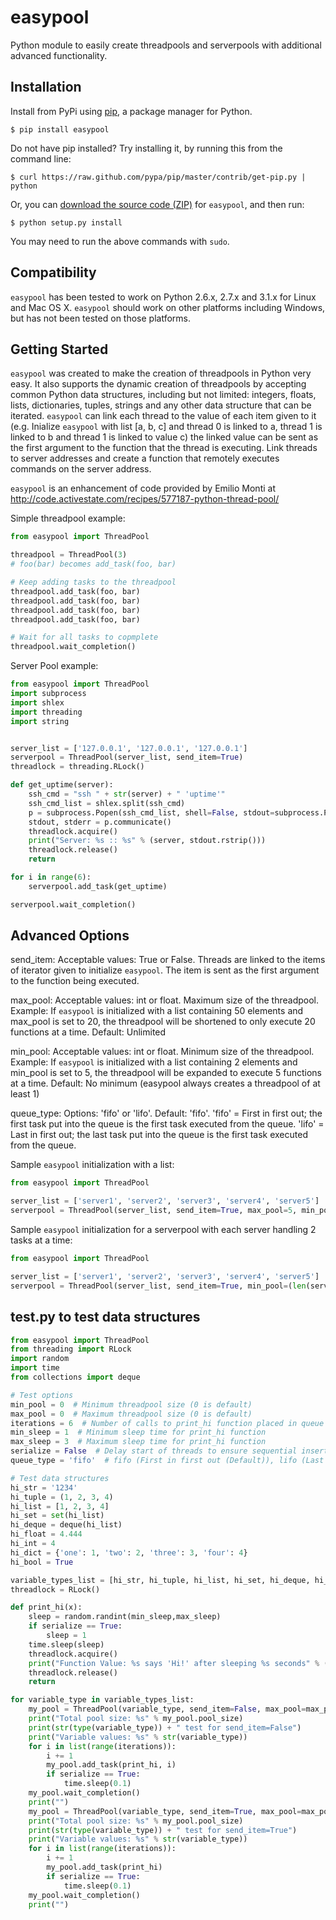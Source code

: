 easypool
========

Python module to easily create threadpools and serverpools with additional advanced functionality.

## Installation

Install from PyPi using [pip](http://www.pip-installer.org/en/latest/), a
package manager for Python.

    $ pip install easypool

Do not have pip installed? Try installing it, by running this from the command
line:

    $ curl https://raw.github.com/pypa/pip/master/contrib/get-pip.py | python

Or, you can [download the source code
(ZIP)](https://github.com/RobertLabonte/easypool/zipball/master "easypool
source code") for `easypool`, and then run:

    $ python setup.py install

You may need to run the above commands with `sudo`.

## Compatibility

`easypool` has been tested to work on Python 2.6.x, 2.7.x and 3.1.x for Linux and
Mac OS X.  `easypool` should work on other platforms including Windows, but has not
been tested on those platforms.

## Getting Started

`easypool` was created to make the creation of threadpools in Python very easy.  It
also supports the dynamic creation of threadpools by accepting common Python data
structures, including but not limited: integers, floats, lists, dictionaries, tuples,
strings and any other data structure that can be iterated.  `easypool` can link each
thread to the value of each item given to it (e.g. Inialize `easypool` with list
[a, b, c] and thread 0 is linked to a, thread 1 is linked to b and thread 1 is linked
to value c) the linked value can be sent as the first argument to the function that 
the thread is executing.  Link threads to server addresses and create a function 
that remotely executes commands on the server address.

`easypool` is an enhancement of code provided by Emilio Monti at 
http://code.activestate.com/recipes/577187-python-thread-pool/ 


Simple threadpool example:
```python
from easypool import ThreadPool

threadpool = ThreadPool(3)
# foo(bar) becomes add_task(foo, bar)

# Keep adding tasks to the threadpool
threadpool.add_task(foo, bar)
threadpool.add_task(foo, bar)
threadpool.add_task(foo, bar)
threadpool.add_task(foo, bar)

# Wait for all tasks to copmplete
threadpool.wait_completion()
```

Server Pool example:
```python
from easypool import ThreadPool
import subprocess
import shlex
import threading
import string


server_list = ['127.0.0.1', '127.0.0.1', '127.0.0.1']
serverpool = ThreadPool(server_list, send_item=True)
threadlock = threading.RLock()

def get_uptime(server):
    ssh_cmd = "ssh " + str(server) + " 'uptime'"
    ssh_cmd_list = shlex.split(ssh_cmd)
    p = subprocess.Popen(ssh_cmd_list, shell=False, stdout=subprocess.PIPE, stderr=subprocess.PIPE)
    stdout, stderr = p.communicate()
    threadlock.acquire()
    print("Server: %s :: %s" % (server, stdout.rstrip()))
    threadlock.release()
    return

for i in range(6):
    serverpool.add_task(get_uptime)

serverpool.wait_completion()
```

## Advanced Options

send_item:   Acceptable values: True or False.  Threads are linked to the items of iterator given to 
             initialize `easypool`.  The item is sent as the first argument to the function being executed. 

max_pool:    Acceptable values: int or float.  Maximum size of the threadpool.  Example: If `easypool` is 
             initialized with a list containing 50 elements and max_pool is set to 20, the threadpool will 
             be shortened to only execute 20 functions at a time.  Default: Unlimited

min_pool:    Acceptable values: int or float.  Minimum size of the threadpool.  Example: If `easypool` is 
             initialized with a list containing 2 elements and min_pool is set to 5, the threadpool will 
             be expanded to execute 5 functions at a time.  Default: No minimum (easypool always creates a 
             threadpool of at least 1)

queue_type:  Options: 'fifo' or 'lifo'.  Default: 'fifo'.  'fifo' = First in first out; the first task 
             put into the queue is the first task executed from the queue.  'lifo' = Last in first out;
             the last task put into the queue is the first task executed from the queue.

Sample `easypool` initialization with a list:
```python
from easypool import ThreadPool

server_list = ['server1', 'server2', 'server3', 'server4', 'server5']
serverpool = ThreadPool(server_list, send_item=True, max_pool=5, min_pool=3, queue_type=lifo)
```

Sample `easypool` initialization for a serverpool with each server handling 2 tasks at a time:
```python
from easypool import ThreadPool

server_list = ['server1', 'server2', 'server3', 'server4', 'server5']
serverpool = ThreadPool(server_list, send_item=True, min_pool=(len(server_list)*2))
```

## test.py to test data structures

```python
from easypool import ThreadPool
from threading import RLock
import random
import time
from collections import deque

# Test options
min_pool = 0  # Minimum threadpool size (0 is default)
max_pool = 0  # Maximum threadpool size (0 is default)
iterations = 6  # Number of calls to print_hi function placed in queue
min_sleep = 1  # Minimum sleep time for print_hi function
max_sleep = 3  # Maximum sleep time for print_hi function
serialize = False  # Delay start of threads to ensure sequential insertion
queue_type = 'fifo'  # fifo (First in first out (Default)), lifo (Last in first out)

# Test data structures
hi_str = '1234'
hi_tuple = (1, 2, 3, 4)
hi_list = [1, 2, 3, 4]
hi_set = set(hi_list)
hi_deque = deque(hi_list)
hi_float = 4.444
hi_int = 4
hi_dict = {'one': 1, 'two': 2, 'three': 3, 'four': 4}
hi_bool = True 

variable_types_list = [hi_str, hi_tuple, hi_list, hi_set, hi_deque, hi_float, hi_int, hi_dict, hi_bool]
threadlock = RLock()

def print_hi(x):
    sleep = random.randint(min_sleep,max_sleep)
    if serialize == True:
        sleep = 1
    time.sleep(sleep)
    threadlock.acquire()
    print("Function Value: %s says 'Hi!' after sleeping %s seconds" % (x, sleep))
    threadlock.release()
    return

for variable_type in variable_types_list:
    my_pool = ThreadPool(variable_type, send_item=False, max_pool=max_pool, min_pool=min_pool, queue_type=queue_type)
    print("Total pool size: %s" % my_pool.pool_size)
    print(str(type(variable_type)) + " test for send_item=False")
    print("Variable values: %s" % str(variable_type))
    for i in list(range(iterations)):
        i += 1
        my_pool.add_task(print_hi, i)
        if serialize == True:
            time.sleep(0.1)
    my_pool.wait_completion()
    print("")
    my_pool = ThreadPool(variable_type, send_item=True, max_pool=max_pool, min_pool=min_pool, queue_type=queue_type)
    print("Total pool size: %s" % my_pool.pool_size)
    print(str(type(variable_type)) + " test for send_item=True")
    print("Variable values: %s" % str(variable_type))
    for i in list(range(iterations)):
        i += 1
        my_pool.add_task(print_hi)
        if serialize == True:
            time.sleep(0.1)
    my_pool.wait_completion()
    print("")
```
